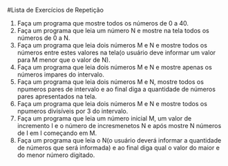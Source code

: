 #Lista de Exercícios de Repetição

1. Faça um programa que mostre todos os números de 0 a 40.
2. Faça um programa que leia um número N e mostre na tela todos os números de 0 a N.
3. Faça um programa que leia dois números M e N e mostre todos os números entre estes valores na tela(o usuário deve informar um valor para M menor que o valor de N).
4. Faça um programa que leia dois números M e N e mostre apenas os números impares do intervalo. 
5. Faça um programa que leia dois números M e N, mostre todos os npumeros pares de intervalo e ao final diga a quantidade de números pares apresentados na tela.
6. Faça um programa que leia dois números M e N e mostre todos os npumeros divisíveis por 3 do intervalo.
7. Faça um programa que leia um número inicial M, um valor de incremento I e o número de incresmenetos N e após mostre N números de I em I começando em M.
8. Faça um programa que leia o N(o usuário deverá informar a quantidade de números que será informada) e ao final diga qual o valor do maior e do menor número digitado.
